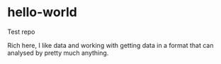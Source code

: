 # hello-world
Test repo

Rich here, I like data and working with getting data in a format that can analysed by pretty much anything.
